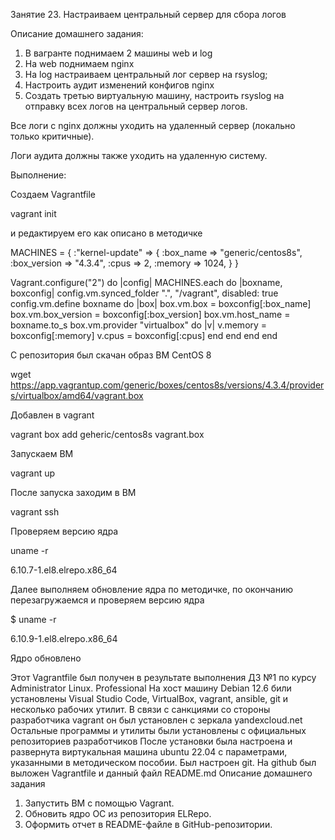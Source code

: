 Занятие 23. Настраиваем центральный сервер для сбора логов

Описание домашнего задания:

1. В вагранте поднимаем 2 машины web и log
2. На web поднимаем nginx
3. На log настраиваем центральный лог сервер на rsyslog;
4. Настроить аудит изменений конфигов nginx
5. Создать третью виртуальную машину, настроить rsyslog на отправку всех логов на центральный сервер логов.  

Все логи с nginx должны уходить на удаленный сервер (локально только критичные).

Логи аудита должны также уходить на удаленную систему.




Выполнение:

Создаем Vagrantfile

   vagrant init

и редактируем его как описано в методичке

MACHINES = {
  :"kernel-update" => {
              :box_name => "generic/centos8s",
              :box_version => "4.3.4",
              :cpus => 2,
              :memory => 1024,
            }
}

Vagrant.configure("2") do |config|
  MACHINES.each do |boxname, boxconfig|
    config.vm.synced_folder ".", "/vagrant", disabled: true
    config.vm.define boxname do |box|
      box.vm.box = boxconfig[:box_name]
      box.vm.box_version = boxconfig[:box_version]
      box.vm.host_name = boxname.to_s
      box.vm.provider "virtualbox" do |v|
        v.memory = boxconfig[:memory]
        v.cpus = boxconfig[:cpus]
      end
    end
  end
end


С репозитория был скачан образ ВМ CentOS 8

   wget https://app.vagrantup.com/generic/boxes/centos8s/versions/4.3.4/providers/virtualbox/amd64/vagrant.box

Добавлен в vagrant 

   vagrant box add geheric/centos8s vagrant.box

Запускаем ВМ

   vagrant up

После запуска заходим в ВМ

   vagrant ssh

Проверяем версию ядра

   uname -r

6.10.7-1.el8.elrepo.x86_64

Далее выполняем обновление ядра по методичке, по окончанию перезагружаемся и проверяем версию ядра

  $ uname -r

6.10.9-1.el8.elrepo.x86_64

Ядро обновлено





Этот Vagrantfile был получен в результате выполнения ДЗ №1 по курсу Administrator Linux. Professional
На хост машину Debian 12.6 били установлены Visual Studio Code, VirtualBox, vagrant, ansible, git и несколько рабочих утилит.
В связи с санкциями со стороны разработчика vagrant он был установлен с зеркала yandexcloud.net
Остальные программы и утилиты были установлены с официальных репозиториев разработчиков
После установки была настроена и развернута виртукальная машина ubuntu 22.04 с параметрами, указанными в методическом пособии. 
Был настроен git.
На github был выложен Vagrantfile и данный файл README.md
Описание домашнего задания
1) Запустить ВМ с помощью Vagrant.
2) Обновить ядро ОС из репозитория ELRepo.
3) Оформить отчет в README-файле в GitHub-репозитории.
